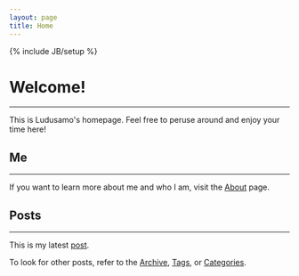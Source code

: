 ```yaml
---
layout: page
title: Home
---
```

{% include JB/setup %}

# Welcome!
---
This is Ludusamo's homepage. Feel free to peruse around and enjoy your time here!

## Me
---
If you want to learn more about me and who I am, visit the [About](http://ludusamo.github.io/about.html) page.
    
## Posts
---
This is my latest [post](http://ludusamo.github.io/gamedev/2014/12/21/progress-12-21-14).

To look for other posts, refer to the [Archive](http://ludusamo.github.io/archive.html), [Tags](http://ludusamo.github.io/tags.html), or [Categories](http://ludusamo.github.io/categories.html).

